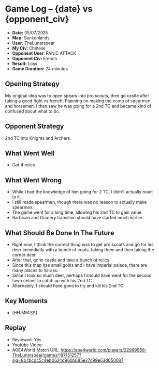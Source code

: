 # Game Log – {date} vs {opponent_civ}

- **Date:** 05/07/2025
- **Map:** Sunkenlands
- **User**: TheLunarspear
- **My Civ:** Chinese
- **Opponent User**: PANIC ATTACK
- **Opponent Civ:** French
- **Result:** Loss
- **Game Duration:** 24 minutes

## Opening Strategy
My original idea was to open spears into pro scouts, then go castle after taking a good fight vs french.
Planning on making the comp of spearmen and horsemen.
I then saw he was going for a 2nd TC and became kind of confused about what to do.

## Opponent Strategy
2nd TC into Knights and Archers.

## What Went Well
- Got 4 relics

## What Went Wrong
- While I had the knowledge of him going for 2 TC, I didn't actually react to it.
- I still made spearmen, though there was no reason to actually make spearmen.
- The game went for a long time, allowing his 2nd TC to gain value.
- Barbican and Granery transition should have started much earlier

## What Should Be Done In The Future
- Right now, I think the correct thing was to get pro scouts and go for his deer immediatly with a bunch of couts, taking them and then taking the corner deer.
- After that, go to castle and take a bunch of relics.
- Since this map has small golds and I have imperial palace, there are many places to harass.
- Since I took so much deer, perhaps I should have went for the second town cetner to catch up with his 2nd TC.
- Alternately, I should have gone to try and kill his 2nd TC.

## Key Moments
- [HH:MM:SS] 

## Replay
- Reviewed: Yes
- Youtube Video:
- AOE4World Match URL: https://aoe4world.com/players/22969958-TheLunarspear/games/187151257?sig=8b4bcdc5c4eb0624c960b685e27c99e63d050087